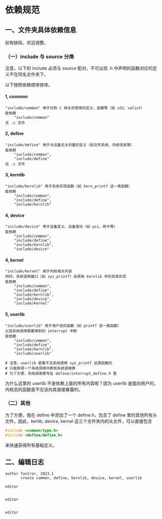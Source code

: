 # 依赖规范

## 一、文件夹具体依赖信息

如有缺陷，欢迎调整。

### （一）include 与 source 分类

注意，以下的 include 必须与 source 配对，不可出现 .h 中声明的函数对应的定义不在同名文件夹下。

以下按照依赖顺序排序。

#### 1, common

```plaintext
"include/common" 用于仅和 C 相关的易用的定义、函数等（如 u32、valist）
能依赖
    "include/common"
无 .c 文件
```

#### 2, define

```plaintext
"include/define" 用于与设备无关的量的定义（如文件系统、内核信息等）
能依赖
    "include/common",
    "include/define"
无 .c 文件
```

#### 3, kernlib

```plaintext
"include/kernlib" 用于系统实现函数（如 kern_printf 这一类函数）
能依赖
    "include/common",
    "include/define",
    "include/kernlib"
```

#### 4, device

```plaintext
"include/device" 用于设备定义、设备驱动（如 pci、网卡等）
能依赖
    "include/common",
    "include/define",
    "include/kernlib",
    "include/device"
```

#### 4, kernel

```plaintext
"include/kernel" 用于内核相关内容
同时，系统调用接口（如 sys_printf）会调用 kernlib 中的具体实现
能依赖
    "include/common",
    "include/define",
    "include/kernlib",
    "include/device",
    "include/kernel"
```

#### 5, userlib

```plaintext
"include/userlib" 用于用户态的函数（如 printf 这一类函数）
以及系统调用需要用到的 interrupt 中断
能依赖
    "include/common",
    "include/define",
    "include/kernlib",
    "include/userlib"

# 注意，userlib 是看不见系统调用 sys_printf 这类函数的
# 只能获得一个系统调用中断和系统调用表
# 为了方便，系统调用表写在 define/interrupt_define.h 里
```

为什么这里的 userlib 不是依赖上面的所有内容呢？因为 userlib 是面向用户的，内核态的函数是不应该向其直接暴露的。

### （二）其他

为了方便，我在 define 中添加了一个 define.h，包含了 define 里的其他所有头文件。因此，kerlib, device, kernel 这三个文件夹内的头文件，可以直接包含

```C
#include <common/type.h>
#include <define/define.h>
```

来快速获得所有基础定义。

## 二、编辑日志

```plaintext
author Tastror, 2023.1
       create common, define, kernlib, device, kernel, userlib

editor


editor


editor


```
